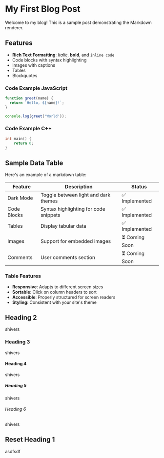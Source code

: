 # My First Blog Post

Welcome to my blog! This is a sample post demonstrating the Markdown renderer.

## Features

- **Rich Text Formatting**: *Italic*, **bold**, and `inline code`
- Code blocks with syntax highlighting
- Images with captions
- Tables
- Blockquotes

### Code Example JavaScript

```javascript
function greet(name) {
  return `Hello, ${name}!`;
}

console.log(greet('World'));
```


### Code Example C++
```cpp
int main() {
    return 0;
}
```


## Sample Data Table

Here's an example of a markdown table:

| Feature | Description | Status |
|---------|-------------|--------|
| Dark Mode | Toggle between light and dark themes | ✅ Implemented |
| Code Blocks | Syntax highlighting for code snippets | ✅ Implemented |
| Tables | Display tabular data | ✅ Implemented |
| Images | Support for embedded images | ⏳ Coming Soon |
| Comments | User comments section | ⏳ Coming Soon |

### Table Features

- **Responsive**: Adapts to different screen sizes
- **Sortable**: Click on column headers to sort
- **Accessible**: Properly structured for screen readers
- **Styling**: Consistent with your site's theme

## Heading 2

shivers

### Heading 3

shivers

#### Heading 4

shivers

##### Heading 5

shivers

###### Heading 6

shivers

## Reset Heading 1

asdfsdf